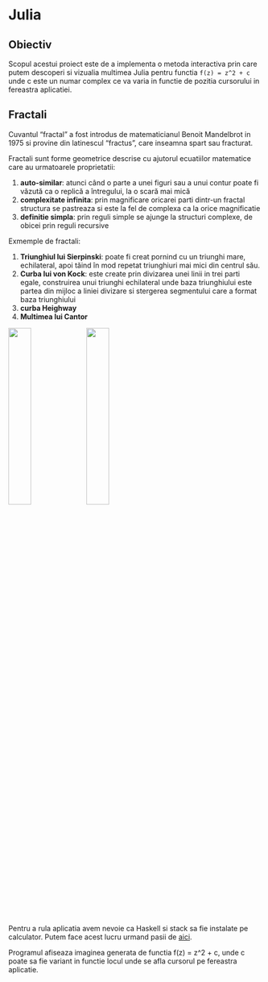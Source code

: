# Julia

## Obiectiv

Scopul acestui proiect este de a implementa o metoda interactiva prin care putem descoperi si vizualia multimea Julia pentru functia `f(z) = z^2 + c` unde c este un numar complex ce va varia in functie de pozitia cursorului in fereastra aplicatiei.

## Fractali

Cuvantul “fractal” a fost introdus de matematicianul Benoit Mandelbrot in 1975 si provine din latinescul “fractus”, care inseamna spart sau fracturat.

Fractali sunt forme geometrice descrise cu ajutorul ecuatiilor matematice care au urmatoarele proprietatii:

1. **auto-similar**: atunci când o parte a unei figuri sau a unui contur poate fi văzută ca o replică a întregului, la o scară mai mică
2. **complexitate infinita**: prin magnificare oricarei parti dintr-un fractal structura se pastreaza si este la fel de complexa ca la orice magnificatie
3. **definitie simpla**: prin reguli simple se ajunge la structuri complexe, de obicei prin reguli recursive

Exmemple de fractali:

1. **Triunghiul lui Sierpinski**: poate fi creat pornind cu un triunghi mare, echilateral, apoi tăind în mod repetat triunghiuri mai mici din centrul său.
2. **Curba lui von Kock**: este create prin divizarea unei linii in trei parti egale, construirea unui triunghi echilateral unde baza triunghiului este partea din mijloc a liniei divizare si stergerea segmentului care a format baza triunghiului
3. **curba Heighway**
4. **Multimea lui Cantor**

<img src="https://upload.wikimedia.org/wikipedia/commons/thumb/4/45/Sierpinski_triangle.svg/1200px-Sierpinski_triangle.svg.png"  width="30%">
<img src="https://1.bp.blogspot.com/-qJf-vcR1lZM/UQadoc4jnII/AAAAAAAAFUs/-m8q8Kqqlq4/s1600/curba+fulgul+de+zapada.jpg"  width="30%">


Pentru a rula aplicatia avem nevoie ca Haskell si stack sa fie instalate pe calculator. Putem face acest lucru urmand pasii de [aici](https://docs.haskellstack.org/en/stable/).

Programul afiseaza imaginea generata de functia f(z) = z^2 + c, unde c poate sa fie variant in functie locul unde se afla cursorul pe fereastra aplicatie. 